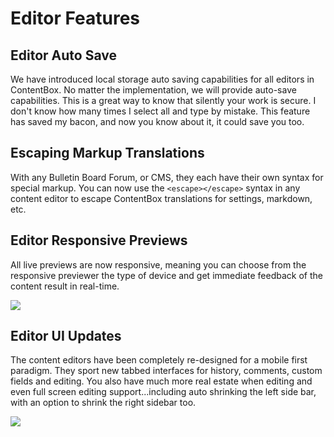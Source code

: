 # Editor Features

## Editor Auto Save

We have introduced local storage auto saving capabilities for all editors in ContentBox. No matter the implementation, we will provide auto-save capabilities. This is a great way to know that silently your work is secure. I don't know how many times I select all and type by mistake. This feature has saved my bacon, and now you know about it, it could save you too.

## Escaping Markup Translations

With any Bulletin Board Forum, or CMS, they each have their own syntax for special markup. You can now use the `<escape></escape>` syntax in any content editor to escape ContentBox translations for settings, markdown, etc.

## Editor Responsive Previews

All live previews are now responsive, meaning you can choose from the responsive previewer the type of device and get immediate feedback of the content result in real-time.

![](<../../../../../.gitbook/assets/responsive\_previews (1) (1).png>)

## Editor UI Updates

The content editors have been completely re-designed for a mobile first paradigm. They sport new tabbed interfaces for history, comments, custom fields and editing. You also have much more real estate when editing and even full screen editing support...including auto shrinking the left side bar, with an option to shrink the right sidebar too.

![](../../../../../.gitbook/assets/editor\_tabs.png)
